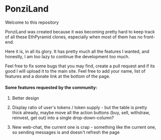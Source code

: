# PonziLand

Welcome to this repository

PonziLand was created because it was becoming pretty hard to keep track of all these EthPyramid clones, especially when most of them has no front-end.

Here it is, in all its glory. It has pretty much all the features I wanted, and honestly, I am too lazy to continue the development too much.

Feel free to fix some bugs that you may find, create a pull request and if its good I will upload it to the main site. Feel free to add your name, list of features and a donate link at the bottom of the page.

#### Some features requested by the community:

1. Better design

2. Display ratio of user's tokens / token supply - but the table is pretty thick already, maybe move all the action buttons (buy, sell, withdraw, reinvest, get out) into a single drop-down-column?

3. New web-chat, the current one is crap - something like the current one, so sending messages is and doesn't refresh the page